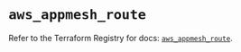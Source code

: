 # `aws_appmesh_route`

Refer to the Terraform Registry for docs: [`aws_appmesh_route`](https://registry.terraform.io/providers/hashicorp/aws/5.75.0/docs/resources/appmesh_route).
